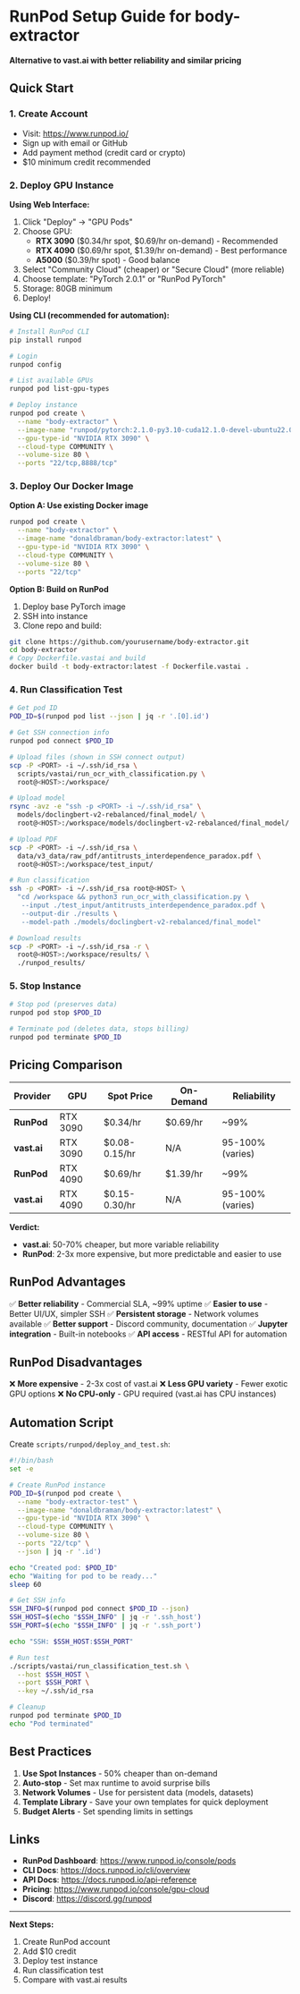 # RunPod Setup Guide for body-extractor

**Alternative to vast.ai with better reliability and similar pricing**

## Quick Start

### 1. Create Account
- Visit: https://www.runpod.io/
- Sign up with email or GitHub
- Add payment method (credit card or crypto)
- $10 minimum credit recommended

### 2. Deploy GPU Instance

**Using Web Interface:**
1. Click "Deploy" → "GPU Pods"
2. Choose GPU:
   - **RTX 3090** ($0.34/hr spot, $0.69/hr on-demand) - Recommended
   - **RTX 4090** ($0.69/hr spot, $1.39/hr on-demand) - Best performance
   - **A5000** ($0.39/hr spot) - Good balance
3. Select "Community Cloud" (cheaper) or "Secure Cloud" (more reliable)
4. Choose template: "PyTorch 2.0.1" or "RunPod PyTorch"
5. Storage: 80GB minimum
6. Deploy!

**Using CLI (recommended for automation):**

```bash
# Install RunPod CLI
pip install runpod

# Login
runpod config

# List available GPUs
runpod pod list-gpu-types

# Deploy instance
runpod pod create \
  --name "body-extractor" \
  --image-name "runpod/pytorch:2.1.0-py3.10-cuda12.1.0-devel-ubuntu22.04" \
  --gpu-type-id "NVIDIA RTX 3090" \
  --cloud-type COMMUNITY \
  --volume-size 80 \
  --ports "22/tcp,8888/tcp"
```

### 3. Deploy Our Docker Image

**Option A: Use existing Docker image**
```bash
runpod pod create \
  --name "body-extractor" \
  --image-name "donaldbraman/body-extractor:latest" \
  --gpu-type-id "NVIDIA RTX 3090" \
  --cloud-type COMMUNITY \
  --volume-size 80 \
  --ports "22/tcp"
```

**Option B: Build on RunPod**
1. Deploy base PyTorch image
2. SSH into instance
3. Clone repo and build:
```bash
git clone https://github.com/yourusername/body-extractor.git
cd body-extractor
# Copy Dockerfile.vastai and build
docker build -t body-extractor:latest -f Dockerfile.vastai .
```

### 4. Run Classification Test

```bash
# Get pod ID
POD_ID=$(runpod pod list --json | jq -r '.[0].id')

# Get SSH connection info
runpod pod connect $POD_ID

# Upload files (shown in SSH connect output)
scp -P <PORT> -i ~/.ssh/id_rsa \
  scripts/vastai/run_ocr_with_classification.py \
  root@<HOST>:/workspace/

# Upload model
rsync -avz -e "ssh -p <PORT> -i ~/.ssh/id_rsa" \
  models/doclingbert-v2-rebalanced/final_model/ \
  root@<HOST>:/workspace/models/doclingbert-v2-rebalanced/final_model/

# Upload PDF
scp -P <PORT> -i ~/.ssh/id_rsa \
  data/v3_data/raw_pdf/antitrusts_interdependence_paradox.pdf \
  root@<HOST>:/workspace/test_input/

# Run classification
ssh -p <PORT> -i ~/.ssh/id_rsa root@<HOST> \
  "cd /workspace && python3 run_ocr_with_classification.py \
   --input ./test_input/antitrusts_interdependence_paradox.pdf \
   --output-dir ./results \
   --model-path ./models/doclingbert-v2-rebalanced/final_model"

# Download results
scp -P <PORT> -i ~/.ssh/id_rsa -r \
  root@<HOST>:/workspace/results/ \
  ./runpod_results/
```

### 5. Stop Instance

```bash
# Stop pod (preserves data)
runpod pod stop $POD_ID

# Terminate pod (deletes data, stops billing)
runpod pod terminate $POD_ID
```

## Pricing Comparison

| Provider | GPU | Spot Price | On-Demand | Reliability |
|----------|-----|------------|-----------|-------------|
| **RunPod** | RTX 3090 | $0.34/hr | $0.69/hr | ~99% |
| **vast.ai** | RTX 3090 | $0.08-0.15/hr | N/A | 95-100% (varies) |
| **RunPod** | RTX 4090 | $0.69/hr | $1.39/hr | ~99% |
| **vast.ai** | RTX 4090 | $0.15-0.30/hr | N/A | 95-100% (varies) |

**Verdict:**
- **vast.ai**: 50-70% cheaper, but more variable reliability
- **RunPod**: 2-3x more expensive, but more predictable and easier to use

## RunPod Advantages

✅ **Better reliability** - Commercial SLA, ~99% uptime
✅ **Easier to use** - Better UI/UX, simpler SSH
✅ **Persistent storage** - Network volumes available
✅ **Better support** - Discord community, documentation
✅ **Jupyter integration** - Built-in notebooks
✅ **API access** - RESTful API for automation

## RunPod Disadvantages

❌ **More expensive** - 2-3x cost of vast.ai
❌ **Less GPU variety** - Fewer exotic GPU options
❌ **No CPU-only** - GPU required (vast.ai has CPU instances)

## Automation Script

Create `scripts/runpod/deploy_and_test.sh`:

```bash
#!/bin/bash
set -e

# Create RunPod instance
POD_ID=$(runpod pod create \
  --name "body-extractor-test" \
  --image-name "donaldbraman/body-extractor:latest" \
  --gpu-type-id "NVIDIA RTX 3090" \
  --cloud-type COMMUNITY \
  --volume-size 80 \
  --ports "22/tcp" \
  --json | jq -r '.id')

echo "Created pod: $POD_ID"
echo "Waiting for pod to be ready..."
sleep 60

# Get SSH info
SSH_INFO=$(runpod pod connect $POD_ID --json)
SSH_HOST=$(echo "$SSH_INFO" | jq -r '.ssh_host')
SSH_PORT=$(echo "$SSH_INFO" | jq -r '.ssh_port')

echo "SSH: $SSH_HOST:$SSH_PORT"

# Run test
./scripts/vastai/run_classification_test.sh \
  --host $SSH_HOST \
  --port $SSH_PORT \
  --key ~/.ssh/id_rsa

# Cleanup
runpod pod terminate $POD_ID
echo "Pod terminated"
```

## Best Practices

1. **Use Spot Instances** - 50% cheaper than on-demand
2. **Auto-stop** - Set max runtime to avoid surprise bills
3. **Network Volumes** - Use for persistent data (models, datasets)
4. **Template Library** - Save your own templates for quick deployment
5. **Budget Alerts** - Set spending limits in settings

## Links

- **RunPod Dashboard**: https://www.runpod.io/console/pods
- **CLI Docs**: https://docs.runpod.io/cli/overview
- **API Docs**: https://docs.runpod.io/api-reference
- **Pricing**: https://www.runpod.io/console/gpu-cloud
- **Discord**: https://discord.gg/runpod

---

**Next Steps:**
1. Create RunPod account
2. Add $10 credit
3. Deploy test instance
4. Run classification test
5. Compare with vast.ai results
